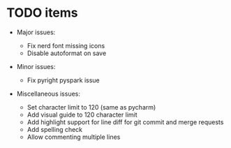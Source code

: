 # TODO items

- Major issues:
  - Fix nerd font missing icons
  - Disable autoformat on save

- Minor issues:
  - Fix pyright pyspark issue

- Miscellaneous issues:
  - Set character limit to 120 (same as pycharm)
  - Add visual guide to 120 character limit
  - Add highlight support for line diff for git commit and merge requests
  - Add spelling check
  - Allow commenting multiple lines

